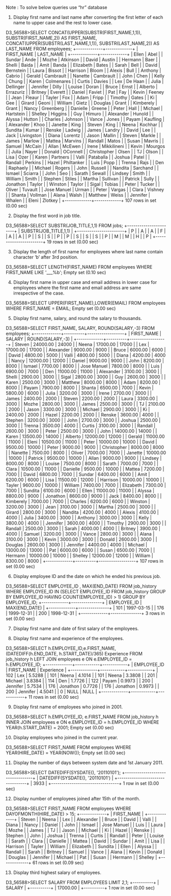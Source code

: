 Note : To solve below queries use “hr” database




1. Display first name and last name after converting the first letter of each name to upper case and the rest to lower case.

D3_56588>SELECT CONCAT(UPPER(SUBSTR(FIRST_NAME,1,1)), SUBSTR(FIRST_NAME,2)) AS FIRST_NAME, CONCAT(UPPER(SUBSTR(LAST_NAME,1,1)), SUBSTR(LAST_NAME,2)) AS LAST_NAME FROM employees;
+-------------+-------------+
| FIRST_NAME  | LAST_NAME   |
+-------------+-------------+
| Ellen       | Abel        |
| Sundar      | Ande        |
| Mozhe       | Atkinson    |
| David       | Austin      |
| Hermann     | Baer        |
| Shelli      | Baida       |
| Amit        | Banda       |
| Elizabeth   | Bates       |
| Sarah       | Bell        |
| David       | Bernstein   |
| Laura       | Bissot      |
| Harrison    | Bloom       |
| Alexis      | Bull        |
| Anthony     | Cabrio      |
| Gerald      | Cambrault   |
| Nanette     | Cambrault   |
| John        | Chen        |
| Kelly       | Chung       |
| Karen       | Colmenares  |
| Curtis      | Davies      |
| Lex         | De Haan     |
| Julia       | Dellinger   |
| Jennifer    | Dilly       |
| Louise      | Doran       |
| Bruce       | Ernst       |
| Alberto     | Errazuriz   |
| Britney     | Everett     |
| Daniel      | Faviet      |
| Pat         | Fay         |
| Kevin       | Feeney      |
| Jean        | Fleaur      |
| Tayler      | Fox         |
| Adam        | Fripp       |
| Timothy     | Gates       |
| Ki          | Gee         |
| Girard      | Geoni       |
| William     | Gietz       |
| Douglas     | Grant       |
| Kimberely   | Grant       |
| Nancy       | Greenberg   |
| Danielle    | Greene      |
| Peter       | Hall        |
| Michael     | Hartstein   |
| Shelley     | Higgins     |
| Guy         | Himuro      |
| Alexander   | Hunold      |
| Alyssa      | Hutton      |
| Charles     | Johnson     |
| Vance       | Jones       |
| Payam       | Kaufling    |
| Alexander   | Khoo        |
| Janette     | King        |
| Steven      | King        |
| Neena       | Kochhar     |
| Sundita     | Kumar       |
| Renske      | Ladwig      |
| James       | Landry      |
| David       | Lee         |
| Jack        | Livingston  |
| Diana       | Lorentz     |
| Jason       | Mallin      |
| Steven      | Markle      |
| James       | Marlow      |
| Mattea      | Marvins     |
| Randall     | Matos       |
| Susan       | Mavris      |
| Samuel      | McCain      |
| Allan       | McEwen      |
| Irene       | Mikkilineni |
| Kevin       | Mourgos     |
| Julia       | Nayer       |
| Donald      | OConnell    |
| Christopher | Olsen       |
| TJ          | Olson       |
| Lisa        | Ozer        |
| Karen       | Partners    |
| Valli       | Pataballa   |
| Joshua      | Patel       |
| Randall     | Perkins     |
| Hazel       | Philtanker  |
| Luis        | Popp        |
| Trenna      | Rajs        |
| Den         | Raphaely    |
| Michael     | Rogers      |
| John        | Russell     |
| Nandita     | Sarchand    |
| Ismael      | Sciarra     |
| John        | Seo         |
| Sarath      | Sewall      |
| Lindsey     | Smith       |
| William     | Smith       |
| Stephen     | Stiles      |
| Martha      | Sullivan    |
| Patrick     | Sully       |
| Jonathon    | Taylor      |
| Winston     | Taylor      |
| Sigal       | Tobias      |
| Peter       | Tucker      |
| Oliver      | Tuvault     |
| Jose Manuel | Urman       |
| Peter       | Vargas      |
| Clara       | Vishney     |
| Shanta      | Vollman     |
| Alana       | Walsh       |
| Matthew     | Weiss       |
| Jennifer    | Whalen      |
| Eleni       | Zlotkey     |
+-------------+-------------+
107 rows in set (0.00 sec)












2. Display the first word in job title.

D3_56588>SELECT SUBSTR(JOB_TITLE,1,1) FROM jobs;
+-----------------------+
| SUBSTR(JOB_TITLE,1,1) |
+-----------------------+
| P                     |
| A                     |
| A                     |
| F                     |
| A                     |
| A                     |
| P                     |
| S                     |
| S                     |
| P                     |
| P                     |
| S                     |
| S                     |
| S                     |
| P                     |
| M                     |
| M                     |
| H                     |
| P                     |
+-----------------------+
19 rows in set (0.00 sec)












3. Display the length of first name for employees where last name contain character ‘b’ after 3rd position.

D3_56588>SELECT LENGTH(FIRST_NAME) FROM employees WHERE FIRST_NAME LIKE '___%b';
Empty set (0.10 sec)











4. Display first name in upper case and email address in lower case for employees where the first name and email address are same irrespective of the case.

D3_56588>SELECT UPPER(FIRST_NAME),LOWER(EMAIL) FROM employees WHERE FIRST_NAME = EMAIL;
Empty set (0.00 sec)










5. Display first name, salary, and round the salary to thousands.

D3_56588>SELECT FIRST_NAME, SALARY, ROUND(SALARY,-3) FROM employees;
+-------------+----------+------------------+
| FIRST_NAME  | SALARY   | ROUND(SALARY,-3) |
+-------------+----------+------------------+
| Steven      | 24000.00 |            24000 |
| Neena       | 17000.00 |            17000 |
| Lex         | 17000.00 |            17000 |
| Alexander   |  9000.00 |             9000 |
| Bruce       |  6000.00 |             6000 |
| David       |  4800.00 |             5000 |
| Valli       |  4800.00 |             5000 |
| Diana       |  4200.00 |             4000 |
| Nancy       | 12000.00 |            12000 |
| Daniel      |  9000.00 |             9000 |
| John        |  8200.00 |             8000 |
| Ismael      |  7700.00 |             8000 |
| Jose Manuel |  7800.00 |             8000 |
| Luis        |  6900.00 |             7000 |
| Den         | 11000.00 |            11000 |
| Alexander   |  3100.00 |             3000 |
| Shelli      |  2900.00 |             3000 |
| Sigal       |  2800.00 |             3000 |
| Guy         |  2600.00 |             3000 |
| Karen       |  2500.00 |             3000 |
| Matthew     |  8000.00 |             8000 |
| Adam        |  8200.00 |             8000 |
| Payam       |  7900.00 |             8000 |
| Shanta      |  6500.00 |             7000 |
| Kevin       |  5800.00 |             6000 |
| Julia       |  3200.00 |             3000 |
| Irene       |  2700.00 |             3000 |
| James       |  2400.00 |             2000 |
| Steven      |  2200.00 |             2000 |
| Laura       |  3300.00 |             3000 |
| Mozhe       |  2800.00 |             3000 |
| James       |  2500.00 |             3000 |
| TJ          |  2100.00 |             2000 |
| Jason       |  3300.00 |             3000 |
| Michael     |  2900.00 |             3000 |
| Ki          |  2400.00 |             2000 |
| Hazel       |  2200.00 |             2000 |
| Renske      |  3600.00 |             4000 |
| Stephen     |  3200.00 |             3000 |
| John        |  2700.00 |             3000 |
| Joshua      |  2500.00 |             3000 |
| Trenna      |  3500.00 |             4000 |
| Curtis      |  3100.00 |             3000 |
| Randall     |  2600.00 |             3000 |
| Peter       |  2500.00 |             3000 |
| John        | 14000.00 |            14000 |
| Karen       | 13500.00 |            14000 |
| Alberto     | 12000.00 |            12000 |
| Gerald      | 11000.00 |            11000 |
| Eleni       | 10500.00 |            11000 |
| Peter       | 10000.00 |            10000 |
| David       |  9500.00 |            10000 |
| Peter       |  9000.00 |             9000 |
| Christopher |  8000.00 |             8000 |
| Nanette     |  7500.00 |             8000 |
| Oliver      |  7000.00 |             7000 |
| Janette     | 10000.00 |            10000 |
| Patrick     |  9500.00 |            10000 |
| Allan       |  9000.00 |             9000 |
| Lindsey     |  8000.00 |             8000 |
| Louise      |  7500.00 |             8000 |
| Sarath      |  7000.00 |             7000 |
| Clara       | 10500.00 |            11000 |
| Danielle    |  9500.00 |            10000 |
| Mattea      |  7200.00 |             7000 |
| David       |  6800.00 |             7000 |
| Sundar      |  6400.00 |             6000 |
| Amit        |  6200.00 |             6000 |
| Lisa        | 11500.00 |            12000 |
| Harrison    | 10000.00 |            10000 |
| Tayler      |  9600.00 |            10000 |
| William     |  7400.00 |             7000 |
| Elizabeth   |  7300.00 |             7000 |
| Sundita     |  6100.00 |             6000 |
| Ellen       | 11000.00 |            11000 |
| Alyssa      |  8800.00 |             9000 |
| Jonathon    |  8600.00 |             9000 |
| Jack        |  8400.00 |             8000 |
| Kimberely   |  7000.00 |             7000 |
| Charles     |  6200.00 |             6000 |
| Winston     |  3200.00 |             3000 |
| Jean        |  3100.00 |             3000 |
| Martha      |  2500.00 |             3000 |
| Girard      |  2800.00 |             3000 |
| Nandita     |  4200.00 |             4000 |
| Alexis      |  4100.00 |             4000 |
| Julia       |  3400.00 |             3000 |
| Anthony     |  3000.00 |             3000 |
| Kelly       |  3800.00 |             4000 |
| Jennifer    |  3600.00 |             4000 |
| Timothy     |  2900.00 |             3000 |
| Randall     |  2500.00 |             3000 |
| Sarah       |  4000.00 |             4000 |
| Britney     |  3900.00 |             4000 |
| Samuel      |  3200.00 |             3000 |
| Vance       |  2800.00 |             3000 |
| Alana       |  3100.00 |             3000 |
| Kevin       |  3000.00 |             3000 |
| Donald      |  2600.00 |             3000 |
| Douglas     |  2600.00 |             3000 |
| Jennifer    |  4400.00 |             4000 |
| Michael     | 13000.00 |            13000 |
| Pat         |  6000.00 |             6000 |
| Susan       |  6500.00 |             7000 |
| Hermann     | 10000.00 |            10000 |
| Shelley     | 12000.00 |            12000 |
| William     |  8300.00 |             8000 |
+-------------+----------+------------------+
107 rows in set (0.00 sec)











6. Display employee ID and the date on which he ended his previous job.

D3_56588>SELECT EMPLOYEE_ID , MAX(END_DATE) FROM job_history WHERE EMPLOYEE_ID IN (SELECT EMPLOYEE_ID FROM job_history GROUP BY EMPLOYEE_ID HAVING COUNT(EMPLOYEE_ID) > 1) GROUP BY EMPLOYEE_ID;
+-------------+---------------+
| EMPLOYEE_ID | MAX(END_DATE) |
+-------------+---------------+
|         101 | 1997-03-15    |
|         176 | 1999-12-31    |
|         200 | 1998-12-31    |
+-------------+---------------+
3 rows in set (0.00 sec)












7. Display first name and date of first salary of the employees.













8. Display first name and experience of the employees.

D3_56588>SELECT h.EMPLOYEE_ID,e.FIRST_NAME,(DATEDIFF(h.END_DATE, h.START_DATE)/365) Experience FROM job_history h LEFT JOIN employees e ON e.EMPLOYEE_ID = h.EMPLOYEE_ID;
+-------------+------------+------------+
| EMPLOYEE_ID | FIRST_NAME | Experience |
+-------------+------------+------------+
|         102 | Lex        |     5.5288 |
|         101 | Neena      |     4.1014 |
|         101 | Neena      |     3.3808 |
|         201 | Michael    |     3.8384 |
|         114 | Den        |     1.7726 |
|         122 | Payam      |     0.9973 |
|         200 | Jennifer   |     5.7534 |
|         176 | Jonathon   |     0.7726 |
|         176 | Jonathon   |     0.9973 |
|         200 | Jennifer   |     4.5041 |
|           0 | NULL       |       NULL |
+-------------+------------+------------+
11 rows in set (0.00 sec)










9. Display first name of employees who joined in 2001.

D3_56588>SELECT h.EMPLOYEE_ID, e.FIRST_NAME FROM job_history h INNER JOIN employees e ON e.EMPLOYEE_ID = h.EMPLOYEE_ID WHERE YEAR(h.START_DATE) = 2001;
Empty set (0.00 sec)












10. Display employees who joined in the current year.

D3_56588>SELECT FIRST_NAME FROM employees WHERE YEAR(HIRE_DATE) = YEAR(NOW());
Empty set (0.00 sec)













11. Display the number of days between system date and 1st January 2011.

D3_56588>SELECT DATEDIFF(SYSDATE(), '20110101');
+---------------------------------+
| DATEDIFF(SYSDATE(), '20110101') |
+---------------------------------+
|                            3933 |
+---------------------------------+
1 row in set (0.00 sec)













12. Display number of employees joined after 15th of the month.

D3_56588>SELECT FIRST_NAME FROM employees WHERE DAYOFMONTH(HIRE_DATE) > 15;
+-------------+
| FIRST_NAME  |
+-------------+
| Steven      |
| Neena       |
| Lex         |
| Alexander   |
| Bruce       |
| David       |
| Valli       |
| Diana       |
| Nancy       |
| Daniel      |
| John        |
| Ismael      |
| Jose Manuel |
| Luis        |
| Laura       |
| Mozhe       |
| James       |
| TJ          |
| Jason       |
| Michael     |
| Ki          |
| Hazel       |
| Renske      |
| Stephen     |
| John        |
| Joshua      |
| Trenna      |
| Curtis      |
| Randall     |
| Peter       |
| Louise      |
| Sarath      |
| Clara       |
| Danielle    |
| Mattea      |
| David       |
| Sundar      |
| Amit        |
| Lisa        |
| Harrison    |
| Tayler      |
| William     |
| Elizabeth   |
| Sundita     |
| Ellen       |
| Alyssa      |
| Randall     |
| Sarah       |
| Britney     |
| Samuel      |
| Vance       |
| Alana       |
| Kevin       |
| Donald      |
| Douglas     |
| Jennifer    |
| Michael     |
| Pat         |
| Susan       |
| Hermann     |
| Shelley     |
+-------------+
61 rows in set (0.09 sec)















13. Display third highest salary of employees.

D3_56588>SELECT SALARY FROM EMPLOYEES LIMIT 2,1;
+----------+
| SALARY   |
+----------+
| 17000.00 |
+----------+
1 row in set (0.00 sec)



